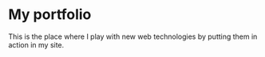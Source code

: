# My portfolio

This is the place where I play with new web technologies by putting them in action in my site.
